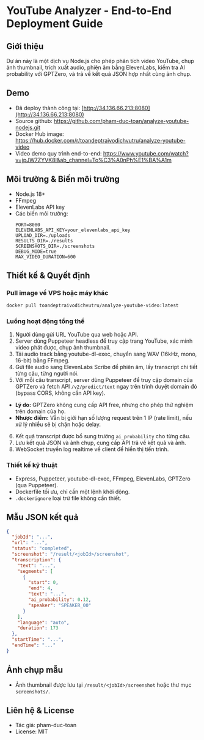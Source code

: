# YouTube Analyzer - End-to-End Deployment Guide

## Giới thiệu

Dự án này là một dịch vụ Node.js cho phép phân tích video YouTube, chụp ảnh thumbnail, trích xuất audio, phiên âm bằng ElevenLabs, kiểm tra AI probability với GPTZero, và trả về kết quả JSON hợp nhất cùng ảnh chụp.

## Demo

- Đã deploy thành công tại: [http://34.136.66.213:8080](http://34.136.66.213:8080)
- Source github: https://github.com/pham-duc-toan/analyze-youtube-nodejs.git
- Docker Hub image: https://hub.docker.com/r/toandeptraivodichvutru/analyze-youtube-video
- Video demo quy trình end-to-end: https://www.youtube.com/watch?v=jpJW7ZYVK8I&ab_channel=To%C3%A0nPh%E1%BA%A1m

## Môi trường & Biến môi trường

- Node.js 18+
- FFmpeg
- ElevenLabs API key
- Các biến môi trường:
  ```env
  PORT=8080
  ELEVENLABS_API_KEY=your_elevenlabs_api_key
  UPLOAD_DIR=./uploads
  RESULTS_DIR=./results
  SCREENSHOTS_DIR=./screenshots
  DEBUG_MODE=true
  MAX_VIDEO_DURATION=600
  ```

## Thiết kế & Quyết định

### Pull image về VPS hoặc máy khác

```sh
docker pull toandeptraivodichvutru/analyze-youtube-video:latest
```

### Luồng hoạt động tổng thể

1. Người dùng gửi URL YouTube qua web hoặc API.
2. Server dùng Puppeteer headless để truy cập trang YouTube, xác minh video phát được, chụp ảnh thumbnail.
3. Tải audio track bằng youtube-dl-exec, chuyển sang WAV (16kHz, mono, 16-bit) bằng FFmpeg.
4. Gửi file audio sang ElevenLabs Scribe để phiên âm, lấy transcript chi tiết từng câu, từng người nói.
5. Với mỗi câu transcript, server dùng Puppeteer để truy cập domain của GPTZero và fetch API `/v2/predict/text` ngay trên trình duyệt domain đó (bypass CORS, không cần API key).

- **Lý do:** GPTZero không cung cấp API free, nhưng cho phép thử nghiệm trên domain của họ.
- **Nhược điểm:** Vẫn bị giới hạn số lượng request trên 1 IP (rate limit), nếu xử lý nhiều sẽ bị chặn hoặc delay.

6. Kết quả transcript được bổ sung trường `ai_probability` cho từng câu.
7. Lưu kết quả JSON và ảnh chụp, cung cấp API trả về kết quả và ảnh.
8. WebSocket truyền log realtime về client để hiển thị tiến trình.

### Thiết kế kỹ thuật

- Express, Puppeteer, youtube-dl-exec, FFmpeg, ElevenLabs, GPTZero (qua Puppeteer).
- Dockerfile tối ưu, chỉ cần một lệnh khởi động.
- `.dockerignore` loại trừ file không cần thiết.

## Mẫu JSON kết quả

```json
{
  "jobId": "...",
  "url": "...",
  "status": "completed",
  "screenshot": "/result/<jobId>/screenshot",
  "transcription": {
    "text": "...",
    "segments": [
      {
        "start": 0,
        "end": 4,
        "text": "...",
        "ai_probability": 0.12,
        "speaker": "SPEAKER_00"
      }
    ],
    "language": "auto",
    "duration": 173
  },
  "startTime": "...",
  "endTime": "..."
}
```

## Ảnh chụp mẫu

- Ảnh thumbnail được lưu tại `/result/<jobId>/screenshot` hoặc thư mục `screenshots/`.

## Liên hệ & License

- Tác giả: pham-duc-toan
- License: MIT
